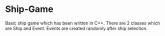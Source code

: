 # Ship-Game
Basic ship game which has been written in C++. There are 2 classes which are Ship and Event. Events are created randomly after ship selection.
